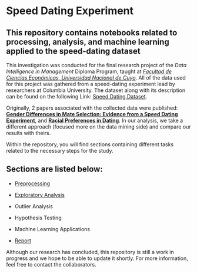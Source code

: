 # Speed Dating Experiment
## This repository contains notebooks related to processing, analysis, and machine learning applied to the speed-dating dataset


This investigation was conducted for the final research project of the *Data Intelligence in Management* Diploma Program, taught at [*Facultad de Ciencias Económicas, Universidad Nacional de Cuyo*](https://fce.uncuyo.edu.ar/). All of the data used for this project was gathered from a speed-dating experiment lead by researchers at Columbia University. The dataset along with its description can be found on the following Link: [Speed Dating Dataset](https://www.openml.org/search?type=data&sort=runs&status=active&id=40536).


Originally, 2 papers associated with the collected data were published:
[**Gender Differences in Mate Selection: Evidence from a Speed Dating Experiment**](http://www.stat.columbia.edu/~gelman/stuff_for_blog/sheena.pdf), and [**Racial Preferences in Dating**](https://business.columbia.edu/sites/default/files-efs/pubfiles/866/racialPreferences.pdf). In our analysis, we take a different approach (focused more on the data mining side) and compare our results with theirs.


Within the repository, you will find sections containing different tasks related to the necessary steps for the study. 

## Sections are listed below:

<!-- UL -->

* [Preprocessing](Code/Preprocessing/) 

* [Exploratory Analysis](Code/Exploratory%20Analysis/) 

* Outlier Analysis

* Hypothesis Testing 

* Machine Learning Applications

* [Report](https://github.com/horacio-gaido/speed-dating-experiment/blob/main/Report/TF_citas_rapidas.pdf) 

Although our research has concluded, this repository is still a work in progress and we hope to be able to update it shortly. For more information, feel free to contact the collaborators.



